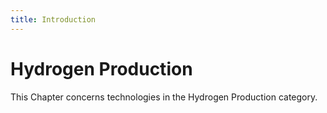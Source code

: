```yaml
---
title: Introduction
---
```


# Hydrogen Production

This Chapter concerns technologies in the Hydrogen Production category.
